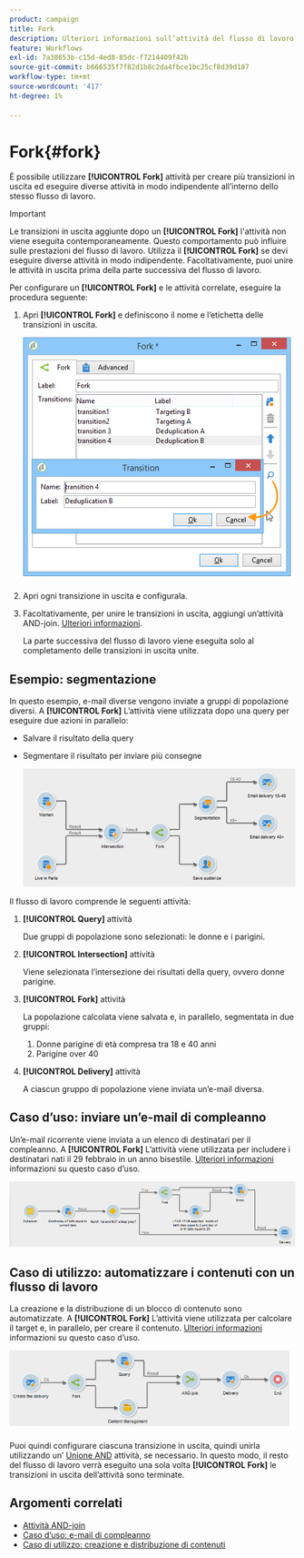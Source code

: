 ```yaml
---
product: campaign
title: Fork
description: Ulteriori informazioni sull’attività del flusso di lavoro Fork
feature: Workflows
exl-id: 7a38653b-c15d-4ed8-85dc-f7214409f42b
source-git-commit: b666535f7f82d1b8c2da4fbce1bc25cf8d39d187
workflow-type: tm+mt
source-wordcount: '417'
ht-degree: 1%

---
```


# Fork{#fork}



È possibile utilizzare **[!UICONTROL Fork]** attività per creare più transizioni in uscita ed eseguire diverse attività in modo indipendente all’interno dello stesso flusso di lavoro.

>[!IMPORTANT]
>
>Le transizioni in uscita aggiunte dopo un **[!UICONTROL Fork]** l&#39;attività non viene eseguita contemporaneamente. Questo comportamento può influire sulle prestazioni del flusso di lavoro. Utilizza il **[!UICONTROL Fork]** se devi eseguire diverse attività in modo indipendente. Facoltativamente, puoi unire le attività in uscita prima della parte successiva del flusso di lavoro.

Per configurare un **[!UICONTROL Fork]** e le attività correlate, eseguire la procedura seguente:

1. Apri **[!UICONTROL Fork]** e definiscono il nome e l’etichetta delle transizioni in uscita.

   ![](assets/s_user_segmentation_fork.png)

1. Apri ogni transizione in uscita e configurala.
1. Facoltativamente, per unire le transizioni in uscita, aggiungi un’attività AND-join. [Ulteriori informazioni](and-join.md).

   La parte successiva del flusso di lavoro viene eseguita solo al completamento delle transizioni in uscita unite.

## Esempio: segmentazione

In questo esempio, e-mail diverse vengono inviate a gruppi di popolazione diversi. A **[!UICONTROL Fork]** L’attività viene utilizzata dopo una query per eseguire due azioni in parallelo:

* Salvare il risultato della query
* Segmentare il risultato per inviare più consegne

  ![L’attività fork segue l’intersezione di due query e precede un’attività di aggiornamento elenco e un’attività divisa.](assets/wkf_fork_example.png)

Il flusso di lavoro comprende le seguenti attività:

1. **[!UICONTROL Query]** attività

   Due gruppi di popolazione sono selezionati: le donne e i parigini.

1. **[!UICONTROL Intersection]** attività

   Viene selezionata l’intersezione dei risultati della query, ovvero donne parigine.

1. **[!UICONTROL Fork]** attività

   La popolazione calcolata viene salvata e, in parallelo, segmentata in due gruppi:

   1. Donne parigine di età compresa tra 18 e 40 anni
   1. Parigine over 40

1. **[!UICONTROL Delivery]** attività

   A ciascun gruppo di popolazione viene inviata un’e-mail diversa.

## Caso d’uso: inviare un’e-mail di compleanno

Un’e-mail ricorrente viene inviata a un elenco di destinatari per il compleanno. A **[!UICONTROL Fork]** L’attività viene utilizzata per includere i destinatari nati il 29 febbraio in un anno bisestile. [Ulteriori informazioni](sending-a-birthday-email.md) informazioni su questo caso d’uso.

![L’attività di fork segue un’attività di test e precede due attività di query.](assets/birthday-workflow_usecase_1.png)

## Caso di utilizzo: automatizzare i contenuti con un flusso di lavoro

La creazione e la distribuzione di un blocco di contenuto sono automatizzate. A **[!UICONTROL Fork]** L’attività viene utilizzata per calcolare il target e, in parallelo, per creare il contenuto. [Ulteriori informazioni](../../delivery/using/automating-via-workflows.md#creating-the-delivery-and-its-content) informazioni su questo caso d’uso.

![L’attività fork segue un’attività di consegna e precede un’attività query e un’attività di gestione dei contenuti, entrambe unite tramite un’attività AND-join.](../../delivery/using/assets/d_ncs_content_workflow10.png)

Puoi quindi configurare ciascuna transizione in uscita, quindi unirla utilizzando un’ [Unione AND](and-join.md) attività, se necessario. In questo modo, il resto del flusso di lavoro verrà eseguito una sola volta **[!UICONTROL Fork]** le transizioni in uscita dell’attività sono terminate.

## Argomenti correlati

* [Attività AND-join](and-join.md)
* [Caso d’uso: e-mail di compleanno](sending-a-birthday-email.md)
* [Caso di utilizzo: creazione e distribuzione di contenuti](../../delivery/using/automating-via-workflows.md#creating-the-delivery-and-its-content)